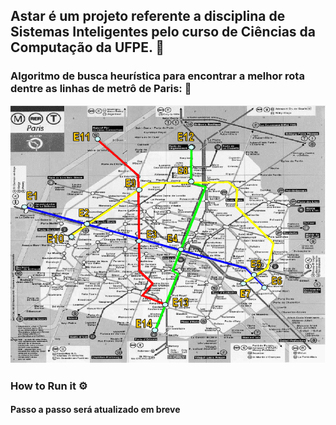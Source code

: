## Astar é um projeto referente a disciplina de Sistemas Inteligentes pelo curso de Ciências da Computação da UFPE. 🚗

### Algoritmo de busca heurística para encontrar a melhor rota dentre as linhas de metrô de Paris: 🎨
<img src="\src\metro_paris_img.png" alt="Mapa do metrô de Paris"/>

### How to Run it ⚙️
#### Passo a passo será atualizado em breve
